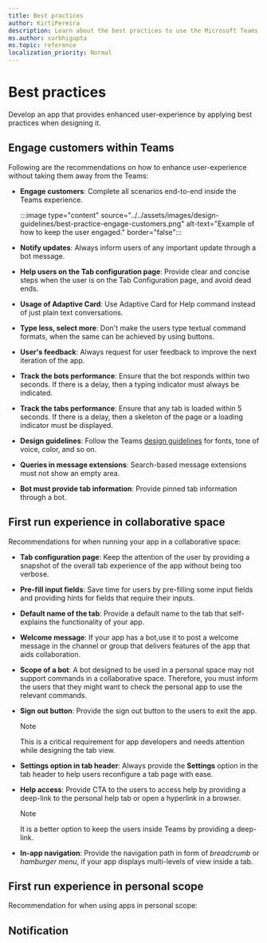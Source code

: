 ```yaml
---
title: Best practices
author: KirtiPereira
description: Learn about the best practices to use the Microsoft Teams capabilities to develop an app. 
ms.author: surbhigupta
ms.topic: reference
localization_priority: Normal
---
```


# Best practices

Develop an app that provides enhanced user-experience by applying best practices when designing it.

## Engage customers within Teams

Following are the recommendations on how to enhance user-experience without taking them away from the Teams:

* **Engage customers**: Complete all scenarios end-to-end inside the Teams experience.

    :::image type="content" source="../../assets/images/design-guidelines/best-practice-engage-customers.png" alt-text="Example of how to keep the user engaged." border="false":::

* **Notify updates**: Always inform users of any important update through a bot message.

* **Help users on the Tab configuration page**: Provide clear and concise steps when the user is on the Tab Configuration page, and avoid dead ends.

* **Usage of Adaptive Card**: Use Adaptive Card for Help command instead of just plain text conversations.

* **Type less, select more**: Don't make the users type textual command formats, when the same can be achieved by using buttons.

* **User's feedback**: Always request for user feedback to improve the next iteration of the app.

* **Track the bots performance**: Ensure that the bot responds within two seconds. If there is a delay, then a typing indicator must always be indicated.

* **Track the tabs performance**: Ensure that any tab is loaded within 5 seconds. If there is a delay, then a skeleton of the page or a loading indicator must be displayed.

* **Design guidelines**: Follow the Teams [design guidelines](design-teams-app-overview.md) for fonts, tone of voice, color, and so on.

* **Queries in message extensions**: Search-based message extensions must not show an empty area.

* **Bot must provide tab information**: Provide pinned tab information through a bot.

## First run experience in collaborative space

Recommendations for when running your app in a collaborative space:

* **Tab configuration page**: Keep the attention of the user by providing a snapshot of the overall tab experience of the app without being too verbose.

* **Pre-fill input fields**: Save time for users by pre-filling some input fields and providing hints for fields that require their inputs.

* **Default name of the tab**: Provide a default name to the tab that self-explains the functionality of your app.

* **Welcome message**: If your app has a bot,use it to post a welcome message in the channel or group that delivers features of the app that aids collaboration.

* **Scope of a bot**: A bot designed to be used in a personal space may not support commands in a collaborative space. Therefore, you must inform the users that they might want to check the personal app to use the relevant commands.

* **Sign out button**: Provide the sign out button to the users to exit the app.

    > [!NOTE]
    > This is a critical requirement for app developers and needs attention while designing the tab view.

* **Settings option in tab header**: Always provide the **Settings** option in the tab header to help users reconfigure a tab page with ease.

* **Help access**: Provide CTA to the users to access help by providing a deep-link to the personal help tab or open a hyperlink in a browser.

    > [!NOTE]
    > It is a better option to keep the users inside Teams by providing a deep-link.

* **In-app navigation**: Provide the navigation path in form of *breadcrumb* or *hamburger menu*, if your app displays multi-levels of view inside a tab.

## First run experience in personal scope

Recommendation for when using apps in personal scope:



## Notification






